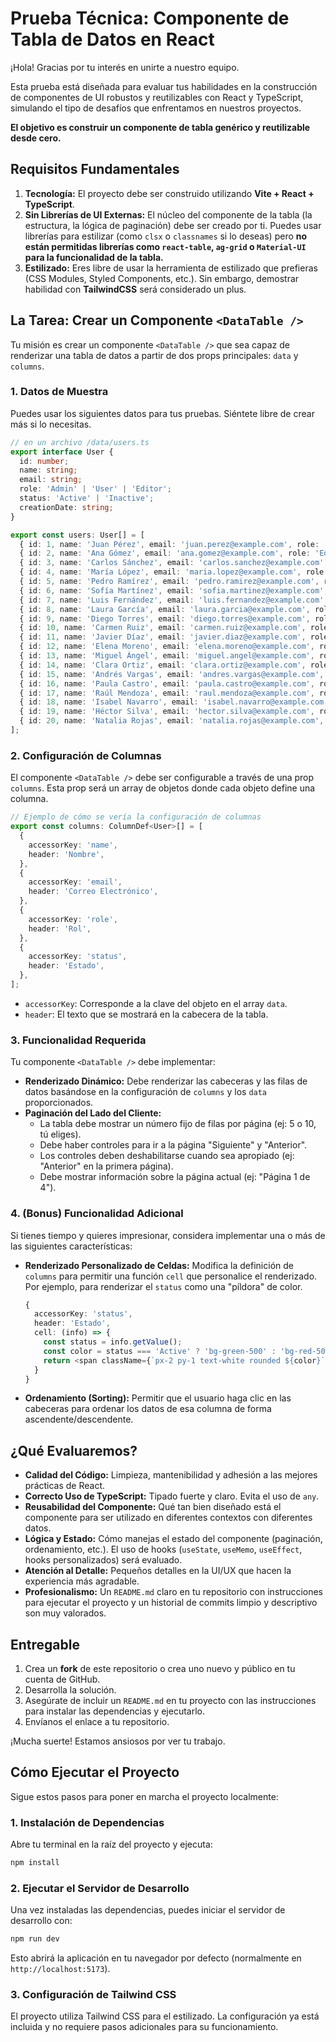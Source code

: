 # Prueba Técnica: Componente de Tabla de Datos en React

¡Hola! Gracias por tu interés en unirte a nuestro equipo.

Esta prueba está diseñada para evaluar tus habilidades en la construcción de componentes de UI robustos y reutilizables con React y TypeScript, simulando el tipo de desafíos que enfrentamos en nuestros proyectos.

**El objetivo es construir un componente de tabla genérico y reutilizable desde cero.**

## Requisitos Fundamentales

1.  **Tecnología:** El proyecto debe ser construido utilizando **Vite + React + TypeScript**.
2.  **Sin Librerías de UI Externas:** El núcleo del componente de la tabla (la estructura, la lógica de paginación) debe ser creado por ti. Puedes usar librerías para estilizar (como `clsx` o `classnames` si lo deseas) pero **no están permitidas librerías como `react-table`, `ag-grid` o `Material-UI` para la funcionalidad de la tabla.**
3.  **Estilizado:** Eres libre de usar la herramienta de estilizado que prefieras (CSS Modules, Styled Components, etc.). Sin embargo, demostrar habilidad con **TailwindCSS** será considerado un plus.

## La Tarea: Crear un Componente `<DataTable />`

Tu misión es crear un componente `<DataTable />` que sea capaz de renderizar una tabla de datos a partir de dos props principales: `data` y `columns`.

### 1. Datos de Muestra

Puedes usar los siguientes datos para tus pruebas. Siéntete libre de crear más si lo necesitas.

```typescript
// en un archivo /data/users.ts
export interface User {
  id: number;
  name: string;
  email: string;
  role: 'Admin' | 'User' | 'Editor';
  status: 'Active' | 'Inactive';
  creationDate: string;
}

export const users: User[] = [
  { id: 1, name: 'Juan Pérez', email: 'juan.perez@example.com', role: 'Admin', status: 'Active', creationDate: '2023-01-15' },
  { id: 2, name: 'Ana Gómez', email: 'ana.gomez@example.com', role: 'Editor', status: 'Active', creationDate: '2023-02-20' },
  { id: 3, name: 'Carlos Sánchez', email: 'carlos.sanchez@example.com', role: 'User', status: 'Inactive', creationDate: '2023-03-10' },
  { id: 4, name: 'María López', email: 'maria.lopez@example.com', role: 'User', status: 'Active', creationDate: '2023-04-05' },
  { id: 5, name: 'Pedro Ramírez', email: 'pedro.ramirez@example.com', role: 'Editor', status: 'Active', creationDate: '2023-05-12' },
  { id: 6, name: 'Sofía Martínez', email: 'sofia.martinez@example.com', role: 'Admin', status: 'Inactive', creationDate: '2023-06-18' },
  { id: 7, name: 'Luis Fernández', email: 'luis.fernandez@example.com', role: 'User', status: 'Active', creationDate: '2023-07-22' },
  { id: 8, name: 'Laura García', email: 'laura.garcia@example.com', role: 'Editor', status: 'Active', creationDate: '2023-08-30' },
  { id: 9, name: 'Diego Torres', email: 'diego.torres@example.com', role: 'User', status: 'Inactive', creationDate: '2023-09-10' },
  { id: 10, name: 'Carmen Ruiz', email: 'carmen.ruiz@example.com', role: 'Admin', status: 'Active', creationDate: '2023-10-15' },
  { id: 11, name: 'Javier Díaz', email: 'javier.diaz@example.com', role: 'User', status: 'Active', creationDate: '2023-11-20' },
  { id: 12, name: 'Elena Moreno', email: 'elena.moreno@example.com', role: 'Editor', status: 'Inactive', creationDate: '2023-12-25' },
  { id: 13, name: 'Miguel Ángel', email: 'miguel.angel@example.com', role: 'User', status: 'Active', creationDate: '2024-01-30' },
  { id: 14, name: 'Clara Ortiz', email: 'clara.ortiz@example.com', role: 'Admin', status: 'Active', creationDate: '2024-02-10' },
  { id: 15, name: 'Andrés Vargas', email: 'andres.vargas@example.com', role: 'User', status: 'Inactive', creationDate: '2024-03-15' },
  { id: 16, name: 'Paula Castro', email: 'paula.castro@example.com', role: 'Editor', status: 'Active', creationDate: '2024-04-20' },
  { id: 17, name: 'Raúl Mendoza', email: 'raul.mendoza@example.com', role: 'User', status: 'Active', creationDate: '2024-05-25' },
  { id: 18, name: 'Isabel Navarro', email: 'isabel.navarro@example.com', role: 'Admin', status: 'Inactive', creationDate: '2024-06-30' },
  { id: 19, name: 'Héctor Silva', email: 'hector.silva@example.com', role: 'User', status: 'Active', creationDate: '2024-07-05' },
  { id: 20, name: 'Natalia Rojas', email: 'natalia.rojas@example.com', role: 'Editor', status: 'Active', creationDate: '2024-08-10' },
];
```

### 2. Configuración de Columnas

El componente `<DataTable />` debe ser configurable a través de una prop `columns`. Esta prop será un array de objetos donde cada objeto define una columna.

```typescript
// Ejemplo de cómo se vería la configuración de columnas
export const columns: ColumnDef<User>[] = [
  {
    accessorKey: 'name',
    header: 'Nombre',
  },
  {
    accessorKey: 'email',
    header: 'Correo Electrónico',
  },
  {
    accessorKey: 'role',
    header: 'Rol',
  },
  {
    accessorKey: 'status',
    header: 'Estado',
  },
];
```
*   `accessorKey`: Corresponde a la clave del objeto en el array `data`.
*   `header`: El texto que se mostrará en la cabecera de la tabla.

### 3. Funcionalidad Requerida

Tu componente `<DataTable />` debe implementar:

*   **Renderizado Dinámico:** Debe renderizar las cabeceras y las filas de datos basándose en la configuración de `columns` y los `data` proporcionados.
*   **Paginación del Lado del Cliente:**
    *   La tabla debe mostrar un número fijo de filas por página (ej: 5 o 10, tú eliges).
    *   Debe haber controles para ir a la página "Siguiente" y "Anterior".
    *   Los controles deben deshabilitarse cuando sea apropiado (ej: "Anterior" en la primera página).
    *   Debe mostrar información sobre la página actual (ej: "Página 1 de 4").

### 4. (Bonus) Funcionalidad Adicional

Si tienes tiempo y quieres impresionar, considera implementar una o más de las siguientes características:

*   **Renderizado Personalizado de Celdas:** Modifica la definición de `columns` para permitir una función `cell` que personalice el renderizado. Por ejemplo, para renderizar el `status` como una "píldora" de color.
    ```typescript
    {
      accessorKey: 'status',
      header: 'Estado',
      cell: (info) => {
        const status = info.getValue();
        const color = status === 'Active' ? 'bg-green-500' : 'bg-red-500';
        return <span className={`px-2 py-1 text-white rounded ${color}`}>{status}</span>;
      }
    }
    ```
*   **Ordenamiento (Sorting):** Permitir que el usuario haga clic en las cabeceras para ordenar los datos de esa columna de forma ascendente/descendente.

## ¿Qué Evaluaremos?

*   **Calidad del Código:** Limpieza, mantenibilidad y adhesión a las mejores prácticas de React.
*   **Correcto Uso de TypeScript:** Tipado fuerte y claro. Evita el uso de `any`.
*   **Reusabilidad del Componente:** Qué tan bien diseñado está el componente para ser utilizado en diferentes contextos con diferentes datos.
*   **Lógica y Estado:** Cómo manejas el estado del componente (paginación, ordenamiento, etc.). El uso de hooks (`useState`, `useMemo`, `useEffect`, hooks personalizados) será evaluado.
*   **Atención al Detalle:** Pequeños detalles en la UI/UX que hacen la experiencia más agradable.
*   **Profesionalismo:** Un `README.md` claro en tu repositorio con instrucciones para ejecutar el proyecto y un historial de commits limpio y descriptivo son muy valorados.

## Entregable

1.  Crea un **fork** de este repositorio o crea uno nuevo y público en tu cuenta de GitHub.
2.  Desarrolla la solución.
3.  Asegúrate de incluir un `README.md` en tu proyecto con las instrucciones para instalar las dependencias y ejecutarlo.
4.  Envíanos el enlace a tu repositorio.

¡Mucha suerte! Estamos ansiosos por ver tu trabajo.

## Cómo Ejecutar el Proyecto

Sigue estos pasos para poner en marcha el proyecto localmente:

### 1. Instalación de Dependencias

Abre tu terminal en la raíz del proyecto y ejecuta:

```bash
npm install
```

### 2. Ejecutar el Servidor de Desarrollo

Una vez instaladas las dependencias, puedes iniciar el servidor de desarrollo con:

```bash
npm run dev
```

Esto abrirá la aplicación en tu navegador por defecto (normalmente en `http://localhost:5173`).

### 3. Configuración de Tailwind CSS

El proyecto utiliza Tailwind CSS para el estilizado. La configuración ya está incluida y no requiere pasos adicionales para su funcionamiento.